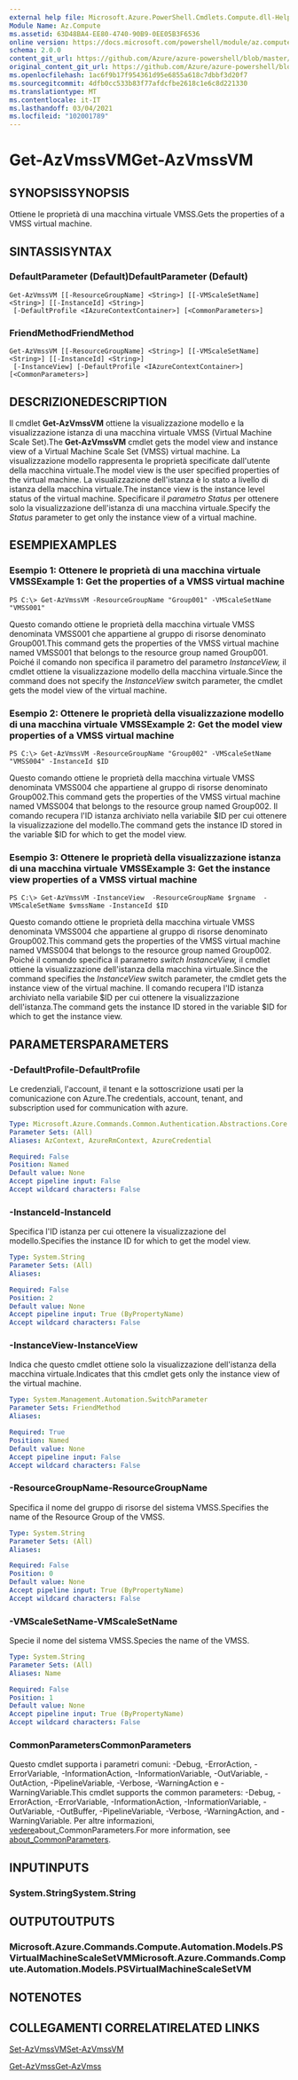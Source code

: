 ```yaml
---
external help file: Microsoft.Azure.PowerShell.Cmdlets.Compute.dll-Help.xml
Module Name: Az.Compute
ms.assetid: 63D48BA4-EE80-4740-90B9-0EE05B3F6536
online version: https://docs.microsoft.com/powershell/module/az.compute/get-azvmssvm
schema: 2.0.0
content_git_url: https://github.com/Azure/azure-powershell/blob/master/src/Compute/Compute/help/Get-AzVmssVM.md
original_content_git_url: https://github.com/Azure/azure-powershell/blob/master/src/Compute/Compute/help/Get-AzVmssVM.md
ms.openlocfilehash: 1ac6f9b17f954361d95e6855a618c7dbbf3d20f7
ms.sourcegitcommit: 4dfb0cc533b83f77afdcfbe2618c1e6c8d221330
ms.translationtype: MT
ms.contentlocale: it-IT
ms.lasthandoff: 03/04/2021
ms.locfileid: "102001789"
---
```

# <span data-ttu-id="f5fec-101">Get-AzVmssVM</span><span class="sxs-lookup"><span data-stu-id="f5fec-101">Get-AzVmssVM</span></span>

## <span data-ttu-id="f5fec-102">SYNOPSIS</span><span class="sxs-lookup"><span data-stu-id="f5fec-102">SYNOPSIS</span></span>
<span data-ttu-id="f5fec-103">Ottiene le proprietà di una macchina virtuale VMSS.</span><span class="sxs-lookup"><span data-stu-id="f5fec-103">Gets the properties of a VMSS virtual machine.</span></span>

## <span data-ttu-id="f5fec-104">SINTASSI</span><span class="sxs-lookup"><span data-stu-id="f5fec-104">SYNTAX</span></span>

### <span data-ttu-id="f5fec-105">DefaultParameter (Default)</span><span class="sxs-lookup"><span data-stu-id="f5fec-105">DefaultParameter (Default)</span></span>
```
Get-AzVmssVM [[-ResourceGroupName] <String>] [[-VMScaleSetName] <String>] [[-InstanceId] <String>]
 [-DefaultProfile <IAzureContextContainer>] [<CommonParameters>]
```

### <span data-ttu-id="f5fec-106">FriendMethod</span><span class="sxs-lookup"><span data-stu-id="f5fec-106">FriendMethod</span></span>
```
Get-AzVmssVM [[-ResourceGroupName] <String>] [[-VMScaleSetName] <String>] [[-InstanceId] <String>]
 [-InstanceView] [-DefaultProfile <IAzureContextContainer>] [<CommonParameters>]
```

## <span data-ttu-id="f5fec-107">DESCRIZIONE</span><span class="sxs-lookup"><span data-stu-id="f5fec-107">DESCRIPTION</span></span>
<span data-ttu-id="f5fec-108">Il cmdlet **Get-AzVmssVM** ottiene la visualizzazione modello e la visualizzazione istanza di una macchina virtuale VMSS (Virtual Machine Scale Set).</span><span class="sxs-lookup"><span data-stu-id="f5fec-108">The **Get-AzVmssVM** cmdlet gets the model view and instance view of a Virtual Machine Scale Set (VMSS) virtual machine.</span></span>
<span data-ttu-id="f5fec-109">La visualizzazione modello rappresenta le proprietà specificate dall'utente della macchina virtuale.</span><span class="sxs-lookup"><span data-stu-id="f5fec-109">The model view is the user specified properties of the virtual machine.</span></span>
<span data-ttu-id="f5fec-110">La visualizzazione dell'istanza è lo stato a livello di istanza della macchina virtuale.</span><span class="sxs-lookup"><span data-stu-id="f5fec-110">The instance view is the instance level status of the virtual machine.</span></span>
<span data-ttu-id="f5fec-111">Specificare il *parametro Status* per ottenere solo la visualizzazione dell'istanza di una macchina virtuale.</span><span class="sxs-lookup"><span data-stu-id="f5fec-111">Specify the *Status* parameter to get only the instance view of a virtual machine.</span></span>

## <span data-ttu-id="f5fec-112">ESEMPI</span><span class="sxs-lookup"><span data-stu-id="f5fec-112">EXAMPLES</span></span>

### <span data-ttu-id="f5fec-113">Esempio 1: Ottenere le proprietà di una macchina virtuale VMSS</span><span class="sxs-lookup"><span data-stu-id="f5fec-113">Example 1: Get the properties of a VMSS virtual machine</span></span>
```
PS C:\> Get-AzVmssVM -ResourceGroupName "Group001" -VMScaleSetName "VMSS001"
```

<span data-ttu-id="f5fec-114">Questo comando ottiene le proprietà della macchina virtuale VMSS denominata VMSS001 che appartiene al gruppo di risorse denominato Group001.</span><span class="sxs-lookup"><span data-stu-id="f5fec-114">This command gets the properties of the VMSS virtual machine named VMSS001 that belongs to the resource group named Group001.</span></span>
<span data-ttu-id="f5fec-115">Poiché il comando non specifica il parametro del parametro *InstanceView,* il cmdlet ottiene la visualizzazione modello della macchina virtuale.</span><span class="sxs-lookup"><span data-stu-id="f5fec-115">Since the command does not specify the *InstanceView* switch parameter, the cmdlet gets the model view of the virtual machine.</span></span>

### <span data-ttu-id="f5fec-116">Esempio 2: Ottenere le proprietà della visualizzazione modello di una macchina virtuale VMSS</span><span class="sxs-lookup"><span data-stu-id="f5fec-116">Example 2: Get the model view properties of a VMSS virtual machine</span></span>
```
PS C:\> Get-AzVmssVM -ResourceGroupName "Group002" -VMScaleSetName "VMSS004" -InstanceId $ID
```

<span data-ttu-id="f5fec-117">Questo comando ottiene le proprietà della macchina virtuale VMSS denominata VMSS004 che appartiene al gruppo di risorse denominato Group002.</span><span class="sxs-lookup"><span data-stu-id="f5fec-117">This command gets the properties of the VMSS virtual machine named VMSS004 that belongs to the resource group named Group002.</span></span>
<span data-ttu-id="f5fec-118">Il comando recupera l'ID istanza archiviato nella variabile $ID per cui ottenere la visualizzazione del modello.</span><span class="sxs-lookup"><span data-stu-id="f5fec-118">The command gets the instance ID stored in the variable $ID for which to get the model view.</span></span>

### <span data-ttu-id="f5fec-119">Esempio 3: Ottenere le proprietà della visualizzazione istanza di una macchina virtuale VMSS</span><span class="sxs-lookup"><span data-stu-id="f5fec-119">Example 3: Get the instance view properties of a VMSS virtual machine</span></span>
```
PS C:\> Get-AzVmssVM -InstanceView  -ResourceGroupName $rgname  -VMScaleSetName $vmssName -InstanceId $ID
```

<span data-ttu-id="f5fec-120">Questo comando ottiene le proprietà della macchina virtuale VMSS denominata VMSS004 che appartiene al gruppo di risorse denominato Group002.</span><span class="sxs-lookup"><span data-stu-id="f5fec-120">This command gets the properties of the VMSS virtual machine named VMSS004 that belongs to the resource group named Group002.</span></span>
<span data-ttu-id="f5fec-121">Poiché il comando specifica il parametro *switch InstanceView,* il cmdlet ottiene la visualizzazione dell'istanza della macchina virtuale.</span><span class="sxs-lookup"><span data-stu-id="f5fec-121">Since the command specifies the *InstanceView* switch parameter, the cmdlet gets the instance view of the virtual machine.</span></span>
<span data-ttu-id="f5fec-122">Il comando recupera l'ID istanza archiviato nella variabile $ID per cui ottenere la visualizzazione dell'istanza.</span><span class="sxs-lookup"><span data-stu-id="f5fec-122">The command gets the instance ID stored in the variable $ID for which to get the instance view.</span></span>

## <span data-ttu-id="f5fec-123">PARAMETERS</span><span class="sxs-lookup"><span data-stu-id="f5fec-123">PARAMETERS</span></span>

### <span data-ttu-id="f5fec-124">-DefaultProfile</span><span class="sxs-lookup"><span data-stu-id="f5fec-124">-DefaultProfile</span></span>
<span data-ttu-id="f5fec-125">Le credenziali, l'account, il tenant e la sottoscrizione usati per la comunicazione con Azure.</span><span class="sxs-lookup"><span data-stu-id="f5fec-125">The credentials, account, tenant, and subscription used for communication with azure.</span></span>

```yaml
Type: Microsoft.Azure.Commands.Common.Authentication.Abstractions.Core.IAzureContextContainer
Parameter Sets: (All)
Aliases: AzContext, AzureRmContext, AzureCredential

Required: False
Position: Named
Default value: None
Accept pipeline input: False
Accept wildcard characters: False
```

### <span data-ttu-id="f5fec-126">-InstanceId</span><span class="sxs-lookup"><span data-stu-id="f5fec-126">-InstanceId</span></span>
<span data-ttu-id="f5fec-127">Specifica l'ID istanza per cui ottenere la visualizzazione del modello.</span><span class="sxs-lookup"><span data-stu-id="f5fec-127">Specifies the instance ID for which to get the model view.</span></span>

```yaml
Type: System.String
Parameter Sets: (All)
Aliases:

Required: False
Position: 2
Default value: None
Accept pipeline input: True (ByPropertyName)
Accept wildcard characters: False
```

### <span data-ttu-id="f5fec-128">-InstanceView</span><span class="sxs-lookup"><span data-stu-id="f5fec-128">-InstanceView</span></span>
<span data-ttu-id="f5fec-129">Indica che questo cmdlet ottiene solo la visualizzazione dell'istanza della macchina virtuale.</span><span class="sxs-lookup"><span data-stu-id="f5fec-129">Indicates that this cmdlet gets only the instance view of the virtual machine.</span></span>

```yaml
Type: System.Management.Automation.SwitchParameter
Parameter Sets: FriendMethod
Aliases:

Required: True
Position: Named
Default value: None
Accept pipeline input: False
Accept wildcard characters: False
```

### <span data-ttu-id="f5fec-130">-ResourceGroupName</span><span class="sxs-lookup"><span data-stu-id="f5fec-130">-ResourceGroupName</span></span>
<span data-ttu-id="f5fec-131">Specifica il nome del gruppo di risorse del sistema VMSS.</span><span class="sxs-lookup"><span data-stu-id="f5fec-131">Specifies the name of the Resource Group of the VMSS.</span></span>

```yaml
Type: System.String
Parameter Sets: (All)
Aliases:

Required: False
Position: 0
Default value: None
Accept pipeline input: True (ByPropertyName)
Accept wildcard characters: False
```

### <span data-ttu-id="f5fec-132">-VMScaleSetName</span><span class="sxs-lookup"><span data-stu-id="f5fec-132">-VMScaleSetName</span></span>
<span data-ttu-id="f5fec-133">Specie il nome del sistema VMSS.</span><span class="sxs-lookup"><span data-stu-id="f5fec-133">Species the name of the VMSS.</span></span>

```yaml
Type: System.String
Parameter Sets: (All)
Aliases: Name

Required: False
Position: 1
Default value: None
Accept pipeline input: True (ByPropertyName)
Accept wildcard characters: False
```

### <span data-ttu-id="f5fec-134">CommonParameters</span><span class="sxs-lookup"><span data-stu-id="f5fec-134">CommonParameters</span></span>
<span data-ttu-id="f5fec-135">Questo cmdlet supporta i parametri comuni: -Debug, -ErrorAction, -ErrorVariable, -InformationAction, -InformationVariable, -OutVariable, -OutAction, -PipelineVariable, -Verbose, -WarningAction e -WarningVariable.</span><span class="sxs-lookup"><span data-stu-id="f5fec-135">This cmdlet supports the common parameters: -Debug, -ErrorAction, -ErrorVariable, -InformationAction, -InformationVariable, -OutVariable, -OutBuffer, -PipelineVariable, -Verbose, -WarningAction, and -WarningVariable.</span></span> <span data-ttu-id="f5fec-136">Per altre informazioni, [vedere](http://go.microsoft.com/fwlink/?LinkID=113216)about_CommonParameters.</span><span class="sxs-lookup"><span data-stu-id="f5fec-136">For more information, see [about_CommonParameters](http://go.microsoft.com/fwlink/?LinkID=113216).</span></span>

## <span data-ttu-id="f5fec-137">INPUT</span><span class="sxs-lookup"><span data-stu-id="f5fec-137">INPUTS</span></span>

### <span data-ttu-id="f5fec-138">System.String</span><span class="sxs-lookup"><span data-stu-id="f5fec-138">System.String</span></span>

## <span data-ttu-id="f5fec-139">OUTPUT</span><span class="sxs-lookup"><span data-stu-id="f5fec-139">OUTPUTS</span></span>

### <span data-ttu-id="f5fec-140">Microsoft.Azure.Commands.Compute.Automation.Models.PSVirtualMachineScaleSetVM</span><span class="sxs-lookup"><span data-stu-id="f5fec-140">Microsoft.Azure.Commands.Compute.Automation.Models.PSVirtualMachineScaleSetVM</span></span>

## <span data-ttu-id="f5fec-141">NOTE</span><span class="sxs-lookup"><span data-stu-id="f5fec-141">NOTES</span></span>

## <span data-ttu-id="f5fec-142">COLLEGAMENTI CORRELATI</span><span class="sxs-lookup"><span data-stu-id="f5fec-142">RELATED LINKS</span></span>

[<span data-ttu-id="f5fec-143">Set-AzVmssVM</span><span class="sxs-lookup"><span data-stu-id="f5fec-143">Set-AzVmssVM</span></span>](./Set-AzVmssVM.md)

[<span data-ttu-id="f5fec-144">Get-AzVmss</span><span class="sxs-lookup"><span data-stu-id="f5fec-144">Get-AzVmss</span></span>](./Get-AzVmss.md)


